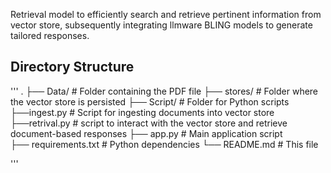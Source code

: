 Retrieval model to efficiently search and retrieve pertinent information from vector store, subsequently integrating llmware BLING models to generate tailored responses.

## Directory Structure
'''
.
├── Data/                      # Folder containing the PDF file
├── stores/                    # Folder where the vector store is persisted
├── Script/                    # Folder for Python scripts
    ├──ingest.py               # Script for ingesting documents into vector store
    ├──retrival.py             # script to interact with the vector store and retrieve document-based responses
├── app.py                     # Main application script                 
├── requirements.txt           # Python dependencies
└── README.md                  # This file

'''